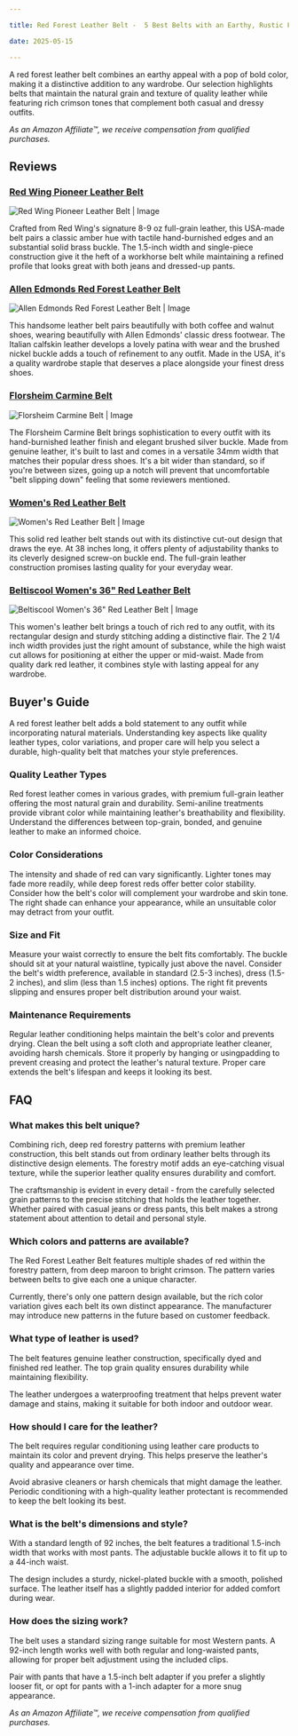 ```yaml
---

title: Red Forest Leather Belt -  5 Best Belts with an Earthy, Rustic Finish

date: 2025-05-15

---
```


A red forest leather belt combines an earthy appeal with a pop of bold color, making it a distinctive addition to any wardrobe. Our selection highlights belts that maintain the natural grain and texture of quality leather while featuring rich crimson tones that complement both casual and dressy outfits. 

*As an Amazon Affiliate™, we receive compensation from qualified purchases.*


## Reviews


### [Red Wing Pioneer Leather Belt](https://serp.ly/@bar/amazon/Red+Forest+Leather+Belt?utm\_term=red-wing-pioneer-leather-belt)

![Red Wing Pioneer Leather Belt | Image](https://encrypted-tbn3.gstatic.com/shopping?q=tbn:ANd9GcT-ngWQZlQM0A3tOhYi2jkbP8x39LpjiuF2Pu\_V\_wVkGBA\_Topa&usqp=CAY)

Crafted from Red Wing's signature 8-9 oz full-grain leather, this USA-made belt pairs a classic amber hue with tactile hand-burnished edges and an substantial solid brass buckle. The 1.5-inch width and single-piece construction give it the heft of a workhorse belt while maintaining a refined profile that looks great with both jeans and dressed-up pants. 


### [Allen Edmonds Red Forest Leather Belt](https://serp.ly/@bar/amazon/Red+Forest+Leather+Belt?utm\_term=allen-edmonds-red-forest-leather-belt)

![Allen Edmonds Red Forest Leather Belt | Image](https://encrypted-tbn2.gstatic.com/shopping?q=tbn:ANd9GcQxcffnzR1Y3SrKQ3ipv4KDcl88NZ7eHP6p6vL27Tw4t\_DHtYtIfcERmlzultTmrgAJbOjyEnKn4GqIEM3A5q8rj3hivPOgag&usqp=CAY)

This handsome leather belt pairs beautifully with both coffee and walnut shoes, wearing beautifully with Allen Edmonds' classic dress footwear. The Italian calfskin leather develops a lovely patina with wear and the brushed nickel buckle adds a touch of refinement to any outfit. Made in the USA, it's a quality wardrobe staple that deserves a place alongside your finest dress shoes. 


### [Florsheim Carmine Belt](https://serp.ly/@bar/amazon/Red+Forest+Leather+Belt?utm\_term=florsheim-carmine-belt)

![Florsheim Carmine Belt | Image](https://encrypted-tbn3.gstatic.com/shopping?q=tbn:ANd9GcQPTe-gKD56vnXfbekB8TBPwTXusDVAnPbmTgZY31m1tiU6voo&usqp=CAY)

The Florsheim Carmine Belt brings sophistication to every outfit with its hand-burnished leather finish and elegant brushed silver buckle. Made from genuine leather, it's built to last and comes in a versatile 34mm width that matches their popular dress shoes. It's a bit wider than standard, so if you're between sizes, going up a notch will prevent that uncomfortable "belt slipping down" feeling that some reviewers mentioned. 


### [Women's Red Leather Belt](https://serp.ly/@bar/amazon/Red+Forest+Leather+Belt?utm\_term=womens-red-leather-belt)

![Women's Red Leather Belt | Image](https://encrypted-tbn1.gstatic.com/shopping?q=tbn:ANd9GcRvc3ekNcGZ6d\_Vu1\_ZBkcfVM34pk86bBwnjLEvUiqA98YI1kO5PLB0sFK4ttFaibjDlflZDVP\_iFHz2jvtU2OxNU8r64eJhg&usqp=CAY)

This solid red leather belt stands out with its distinctive cut-out design that draws the eye. At 38 inches long, it offers plenty of adjustability thanks to its cleverly designed screw-on buckle end. The full-grain leather construction promises lasting quality for your everyday wear. 


### [Beltiscool Women's 36" Red Leather Belt](https://serp.ly/@bar/amazon/Red+Forest+Leather+Belt?utm\_term=beltiscool-womens-36-red-leather-belt)

![Beltiscool Women's 36" Red Leather Belt | Image](https://encrypted-tbn0.gstatic.com/shopping?q=tbn:ANd9GcShlBydpR0PDt-at0hkfabxIhnHpoeCnD0IDDlgLw1dyQFZgCI&usqp=CAY)

This women's leather belt brings a touch of rich red to any outfit, with its rectangular design and sturdy stitching adding a distinctive flair. The 2 1/4 inch width provides just the right amount of substance, while the high waist cut allows for positioning at either the upper or mid-waist. Made from quality dark red leather, it combines style with lasting appeal for any wardrobe. 


## Buyer's Guide

A red forest leather belt adds a bold statement to any outfit while incorporating natural materials. Understanding key aspects like quality leather types, color variations, and proper care will help you select a durable, high-quality belt that matches your style preferences. 


### Quality Leather Types

Red forest leather comes in various grades, with premium full-grain leather offering the most natural grain and durability. Semi-aniline treatments provide vibrant color while maintaining leather's breathability and flexibility. Understand the differences between top-grain, bonded, and genuine leather to make an informed choice. 


### Color Considerations

The intensity and shade of red can vary significantly. Lighter tones may fade more readily, while deep forest reds offer better color stability. Consider how the belt's color will complement your wardrobe and skin tone. The right shade can enhance your appearance, while an unsuitable color may detract from your outfit. 


### Size and Fit

Measure your waist correctly to ensure the belt fits comfortably. The buckle should sit at your natural waistline, typically just above the navel. Consider the belt's width preference, available in standard (2.5-3 inches), dress (1.5-2 inches), and slim (less than 1.5 inches) options. The right fit prevents slipping and ensures proper belt distribution around your waist. 


### Maintenance Requirements

Regular leather conditioning helps maintain the belt's color and prevents drying. Clean the belt using a soft cloth and appropriate leather cleaner, avoiding harsh chemicals. Store it properly by hanging or usingpadding to prevent creasing and protect the leather's natural texture. Proper care extends the belt's lifespan and keeps it looking its best. 


## FAQ


### What makes this belt unique?

Combining rich, deep red forestry patterns with premium leather construction, this belt stands out from ordinary leather belts through its distinctive design elements. The forestry motif adds an eye-catching visual texture, while the superior leather quality ensures durability and comfort. 

The craftsmanship is evident in every detail - from the carefully selected grain patterns to the precise stitching that holds the leather together. Whether paired with casual jeans or dress pants, this belt makes a strong statement about attention to detail and personal style. 


### Which colors and patterns are available?

The Red Forest Leather Belt features multiple shades of red within the forestry pattern, from deep maroon to bright crimson. The pattern varies between belts to give each one a unique character. 

Currently, there's only one pattern design available, but the rich color variation gives each belt its own distinct appearance. The manufacturer may introduce new patterns in the future based on customer feedback. 


### What type of leather is used?

The belt features genuine leather construction, specifically dyed and finished red leather. The top grain quality ensures durability while maintaining flexibility. 

The leather undergoes a waterproofing treatment that helps prevent water damage and stains, making it suitable for both indoor and outdoor wear. 


### How should I care for the leather?

The belt requires regular conditioning using leather care products to maintain its color and prevent drying. This helps preserve the leather's quality and appearance over time. 

Avoid abrasive cleaners or harsh chemicals that might damage the leather. Periodic conditioning with a high-quality leather protectant is recommended to keep the belt looking its best. 


### What is the belt's dimensions and style?

With a standard length of 92 inches, the belt features a traditional 1.5-inch width that works with most pants. The adjustable buckle allows it to fit up to a 44-inch waist. 

The design includes a sturdy, nickel-plated buckle with a smooth, polished surface. The leather itself has a slightly padded interior for added comfort during wear. 


### How does the sizing work?

The belt uses a standard sizing range suitable for most Western pants. A 92-inch length works well with both regular and long-waisted pants, allowing for proper belt adjustment using the included clips. 

Pair with pants that have a 1.5-inch belt adapter if you prefer a slightly looser fit, or opt for pants with a 1-inch adapter for a more snug appearance. 

*As an Amazon Affiliate™, we receive compensation from qualified purchases.*